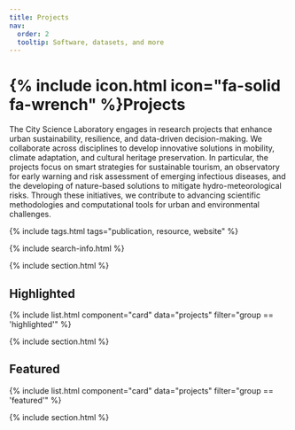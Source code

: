 ```yaml
---
title: Projects
nav:
  order: 2
  tooltip: Software, datasets, and more
---
```


# {% include icon.html icon="fa-solid fa-wrench" %}Projects

The City Science Laboratory engages in research projects that enhance urban sustainability, resilience, and data-driven decision-making. We collaborate across disciplines to develop innovative solutions in mobility, climate adaptation, and cultural heritage preservation. In particular, the projects focus on smart strategies for sustainable tourism, an observatory for early warning and risk assessment of emerging infectious diseases, and the developing of nature-based solutions to mitigate hydro-meteorological risks. Through these initiatives, we contribute to advancing scientific methodologies and computational tools for urban and environmental challenges. 

{% include tags.html tags="publication, resource, website" %}

{% include search-info.html %}

{% include section.html %}

## Highlighted

{% include list.html component="card" data="projects" filter="group == 'highlighted'" %}

{% include section.html %}

## Featured

{% include list.html component="card" data="projects" filter="group == 'featured'" %}

{% include section.html %}

<!-- ## More

{% include list.html component="card" data="projects" filter="!group" style="small" %} -->

